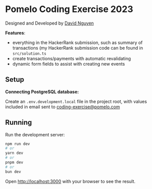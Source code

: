 # Pomelo Coding Exercise 2023

Designed and Developed by [David Nguyen](https://davidngn.com)

**Features**:
- everything in the HackerRank submission, such as summary of transactions (my HackerRank submission code can be found in `src/solution.ts`
- create transactions/payments with automatic revalidating
- dynamic form fields to assist with creating new events

## Setup

**Connecting PostgreSQL database:**

Create an `.env.development.local` file in the project root, with values included in email sent to coding-exercise@pomelo.com

## Running

Run the development server:

```bash
npm run dev
# or
yarn dev
# or
pnpm dev
# or
bun dev
```

Open [http://localhost:3000](http://localhost:3000) with your browser to see the result. 
